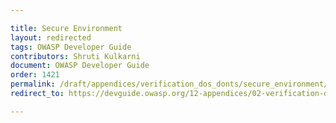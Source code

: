 ```yaml
---

title: Secure Environment
layout: redirected
tags: OWASP Developer Guide
contributors: Shruti Kulkarni
document: OWASP Developer Guide
order: 1421
permalink: /draft/appendices/verification_dos_donts/secure_environment/
redirect_to: https://devguide.owasp.org/12-appendices/02-verification-dos-donts/01-secure-environment/

---
```

